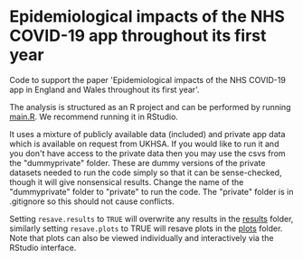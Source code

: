 # Epidemiological impacts of the NHS COVID-19 app throughout its first year

Code to support the paper 'Epidemiological impacts of the NHS COVID-19 app in England and Wales throughout its first year'.

The analysis is structured as an R project and can be performed by running [main.R](main.R). We recommend running it in RStudio.

It uses a mixture of publicly available data (included) and private app data which is available on request from UKHSA. If you would like to run it and you don't have access to the private data then you may use the csvs from the "dummyprivate" folder. These are dummy versions of the private datasets needed to run the code simply so that it can be sense-checked, though it will give nonsensical results. Change the name of the "dummyprivate" folder to "private" to run the code. The "private" folder is in .gitignore so this should not cause conflicts.

Setting `resave.results` to `TRUE` will overwrite any results in the [results](results/) folder, similarly setting `resave.plots` to TRUE will resave plots in the [plots](plots/) folder. Note that plots can also be viewed individually and interactively via the RStudio interface.

